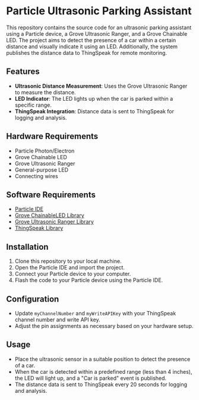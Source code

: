 # Particle Ultrasonic Parking Assistant

This repository contains the source code for an ultrasonic parking assistant using a Particle device, a Grove Ultrasonic Ranger, and a Grove Chainable LED. The project aims to detect the presence of a car within a certain distance and visually indicate it using an LED. Additionally, the system publishes the distance data to ThingSpeak for remote monitoring.

## Features

- **Ultrasonic Distance Measurement**: Uses the Grove Ultrasonic Ranger to measure the distance.
- **LED Indicator**: The LED lights up when the car is parked within a specific range.
- **ThingSpeak Integration**: Distance data is sent to ThingSpeak for logging and analysis.

## Hardware Requirements

- Particle Photon/Electron
- Grove Chainable LED
- Grove Ultrasonic Ranger
- General-purpose LED
- Connecting wires

## Software Requirements

- [Particle IDE](https://build.particle.io/)
- [Grove ChainableLED Library](https://github.com/pjpmarques/ChainableLED)
- [Grove Ultrasonic Ranger Library](https://github.com/Seeed-Studio/Grove_Ultrasonic_Ranger)
- [ThingSpeak Library](https://github.com/mathworks/thingspeak-particle)

## Installation

1. Clone this repository to your local machine.
2. Open the Particle IDE and import the project.
3. Connect your Particle device to your computer.
4. Flash the code to your Particle device using the Particle IDE.

## Configuration

- Update `myChannelNumber` and `myWriteAPIKey` with your ThingSpeak channel number and write API key.
- Adjust the pin assignments as necessary based on your hardware setup.

## Usage

- Place the ultrasonic sensor in a suitable position to detect the presence of a car.
- When the car is detected within a predefined range (less than 4 inches), the LED will light up, and a "Car is parked" event is published.
- The distance data is sent to ThingSpeak every 20 seconds for logging and analysis.
